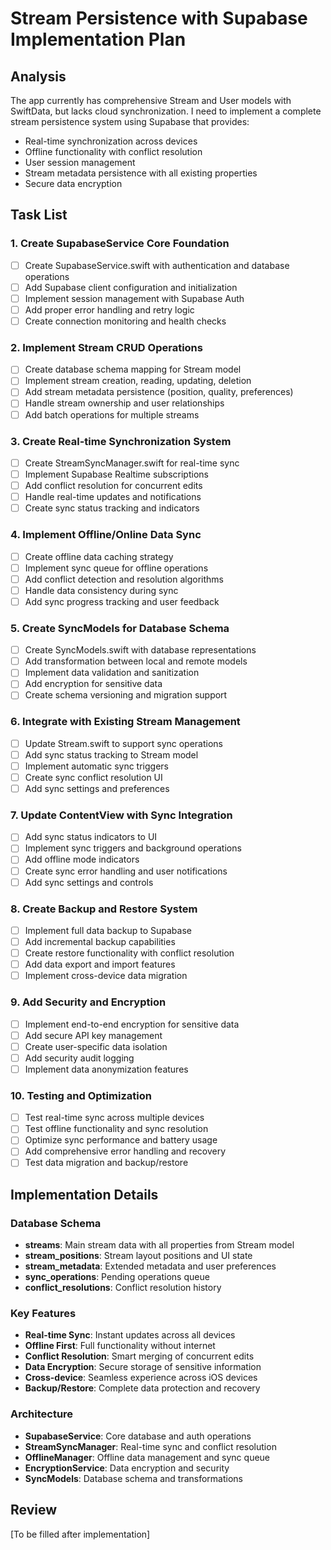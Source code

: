 # Stream Persistence with Supabase Implementation Plan

## Analysis
The app currently has comprehensive Stream and User models with SwiftData, but lacks cloud synchronization. I need to implement a complete stream persistence system using Supabase that provides:
- Real-time synchronization across devices
- Offline functionality with conflict resolution
- User session management
- Stream metadata persistence with all existing properties
- Secure data encryption

## Task List

### 1. Create SupabaseService Core Foundation
- [ ] Create SupabaseService.swift with authentication and database operations
- [ ] Add Supabase client configuration and initialization
- [ ] Implement session management with Supabase Auth
- [ ] Add proper error handling and retry logic
- [ ] Create connection monitoring and health checks

### 2. Implement Stream CRUD Operations
- [ ] Create database schema mapping for Stream model
- [ ] Implement stream creation, reading, updating, deletion
- [ ] Add stream metadata persistence (position, quality, preferences)
- [ ] Handle stream ownership and user relationships
- [ ] Add batch operations for multiple streams

### 3. Create Real-time Synchronization System
- [ ] Create StreamSyncManager.swift for real-time sync
- [ ] Implement Supabase Realtime subscriptions
- [ ] Add conflict resolution for concurrent edits
- [ ] Handle real-time updates and notifications
- [ ] Create sync status tracking and indicators

### 4. Implement Offline/Online Data Sync
- [ ] Create offline data caching strategy
- [ ] Implement sync queue for offline operations
- [ ] Add conflict detection and resolution algorithms
- [ ] Handle data consistency during sync
- [ ] Add sync progress tracking and user feedback

### 5. Create SyncModels for Database Schema
- [ ] Create SyncModels.swift with database representations
- [ ] Add transformation between local and remote models
- [ ] Implement data validation and sanitization
- [ ] Add encryption for sensitive data
- [ ] Create schema versioning and migration support

### 6. Integrate with Existing Stream Management
- [ ] Update Stream.swift to support sync operations
- [ ] Add sync status tracking to Stream model
- [ ] Implement automatic sync triggers
- [ ] Create sync conflict resolution UI
- [ ] Add sync settings and preferences

### 7. Update ContentView with Sync Integration
- [ ] Add sync status indicators to UI
- [ ] Implement sync triggers and background operations
- [ ] Add offline mode indicators
- [ ] Create sync error handling and user notifications
- [ ] Add sync settings and controls

### 8. Create Backup and Restore System
- [ ] Implement full data backup to Supabase
- [ ] Add incremental backup capabilities
- [ ] Create restore functionality with conflict resolution
- [ ] Add data export and import features
- [ ] Implement cross-device data migration

### 9. Add Security and Encryption
- [ ] Implement end-to-end encryption for sensitive data
- [ ] Add secure API key management
- [ ] Create user-specific data isolation
- [ ] Add security audit logging
- [ ] Implement data anonymization features

### 10. Testing and Optimization
- [ ] Test real-time sync across multiple devices
- [ ] Test offline functionality and sync resolution
- [ ] Optimize sync performance and battery usage
- [ ] Add comprehensive error handling and recovery
- [ ] Test data migration and backup/restore

## Implementation Details

### Database Schema
- **streams**: Main stream data with all properties from Stream model
- **stream_positions**: Stream layout positions and UI state
- **stream_metadata**: Extended metadata and user preferences
- **sync_operations**: Pending operations queue
- **conflict_resolutions**: Conflict resolution history

### Key Features
- **Real-time Sync**: Instant updates across all devices
- **Offline First**: Full functionality without internet
- **Conflict Resolution**: Smart merging of concurrent edits
- **Data Encryption**: Secure storage of sensitive information
- **Cross-device**: Seamless experience across iOS devices
- **Backup/Restore**: Complete data protection and recovery

### Architecture
- **SupabaseService**: Core database and auth operations
- **StreamSyncManager**: Real-time sync and conflict resolution
- **OfflineManager**: Offline data management and sync queue
- **EncryptionService**: Data encryption and security
- **SyncModels**: Database schema and transformations

## Review
[To be filled after implementation]